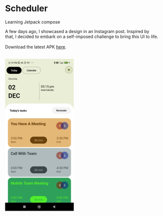 # Scheduler
Learning Jetpack compose

A few days ago, I showcased a design in an Instagram post. Inspired by that, I decided to embark on a self-imposed challenge to bring this UI to life.</br></br>
Download the latest APK [here](<APK_DOWNLOAD_LINK>). </br></br>

<img src ="screenshot.png"  height="500"/></br>

